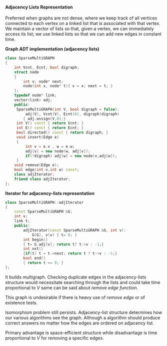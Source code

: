 #### Adjacency Lists Representation

Preferred when graphs are not dense, where we keep track of all vertices connected to each vertex on a linked list that is associated with that vertex. We maintain a vector of lists so that, given a vertex, we can immediately access its list; we use linked lists so that we can add new edges in constant time.

**Graph ADT implementation (adjacency lists)**

````c++
class SparseMultiGRAPH
{
    int Vcnt, Ecnt; bool digraph;
    struct node
    {
        int v; node* next;
        node(int x, node* t){ v = x; next = t; }
    };
    typedef node* link;
    vector<link> adj;
    public:
     SparseMultiGRAPH(int V, bool digraph = false):
         adj(V), Vcnt(V), Ecnt(0), digraph(digraph)
     	{ adj.assign(V,0);}
     int V() const { return Vcnt; }
     int E() const { return Ecnt; }
     bool directed() const { return digraph; }
     void insert(Edge e)
     {
         int v = e.v , w = e.w;
         adj[v] = new node(w, adj[v]);
         if(!digraph) adj[w] = new node(v,adj[w]);
     }
    void remove(Edge e);
    bool edge(int v,int w) const;
    class adjIterator;
    friend class adjIterator;
};
````

**Iterator for adjacency-lists representation**

````c++
class SparseMultiGRAPH::adjIterator
{
    const SparseMultiGRAPH &G;
    int v;
    link t;
    public:
    	adjIterator(const SparseMultiGRAPH &G, int v):
    		G(G), v(v) { t= 0; }
    	int begin()
        { t= G.adj[v]; return t? t->v : -1;}
    	int nxt()
        {if(t) t = t->next; return t ? t->v : -1;}
    	bool end()
        { return t == 0; }
};
````

It builds multigraph. Checking duplicate edges in the adjacency-lists structure would necessitate searching through the lists and could take time proportional to $V$ same can be said about *remove edge function.*

This graph is undesirable if there is heavy use of *remove edge* or of existence tests.

Isomorphism problem still persists. Adjacency-list structure determines how our various algorithms see the graph. Although a algorithm should produce correct answers no matter how the edges are ordered on adjacency list.

Primary advantage is space-efficient structure while disadvantage is time proportional to $V$ for removing a specific edges.